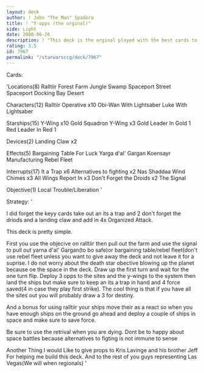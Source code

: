 ```yaml
---
layout: deck
author: ! John "The Man" Spadora
title: ! "Y-opps (the orginal)"
side: Light
date: 2000-06-26
description: ! "This deck is the orginal played with the best cards to make the best Y-opps deck."
rating: 3.5
id: 7967
permalink: "/starwarsccg/deck/7967"
---
```

Cards: 

'Locations(8)
Ralltiir
Forest
Farm
Jungle
Swamp
Spaceport Street
Spaceport Docking Bay
Desert

Characters(12)
Ralltiir Operative x10
Obi-Wan With Lightsaber
Luke With Lightsaber

Starships(15)
Y-Wing x10
Gold Squadron Y-Wing x3
Gold Leader In Gold 1
Red Leader In Red 1

Devices(2)
Landing Claw x2

Effects(5)
Bargaining Table
For Luck
Yarga d'al' Gargan
Koensayr Manufacturing
Rebel Fleet

Interrupts(17)
It a Trap x6
Alternatives to fighting x2
Nas Shaddaa Wind Chimes x3
All Wings Report In x3
Don't Forget the Droids x2
The Signal

Objective(1)
Local Trouble/Liberation
'

Strategy: '

I did forget the keyy cards take out an its a trap and 2 don't forget the driods and a landing claw and add in 4x Organized Attack.

This deck is pretty simple.

First you use the objecive on ralltiir then pull out the farm and use the signal to pull out yarna d'al' Gargan(to bo safe)or bargaining table/rebel fleet(don't use rebel fleet unless you want to give away the deck and not leave it for a suprise. I do not worry about the death star obective blowing up the planet because oe the space in the deck. Draw up the first turn and wait for the one turn flip. Deploy 3 opps to the sites and the y-wings to the system then land the ships but make sure to keep an its a trap in hand and 4 force saved(4 in case they play first strike). The cool thing is that if you have all the sites out you will probably draw a 3 for destiny.

And a bonus for using ralltiir your ships move their as a react so when you have enough ships on the ground go ahead and deploy a couple of ships in space and make sure to save force.

Be sure to use the retrival when you are dying. Dont be to happy about space battles because alternatives to figting is not immune to sense

Another Thing I would Like to give props to Kris Lavinge and his brother Jeff For helping me build this deck. And to the rest of you guys representing Las Vegas(We will when regionals)  '
